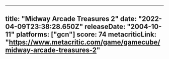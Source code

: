 
---
title: "Midway Arcade Treasures 2"
date: "2022-04-09T23:38:28.650Z"
releaseDate: "2004-10-11"
platforms: ["gcn"]
score: 74
metacriticLink: "https://www.metacritic.com/game/gamecube/midway-arcade-treasures-2"
---
